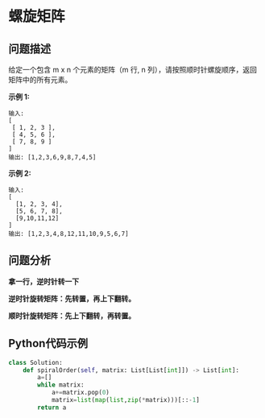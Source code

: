 # 螺旋矩阵
## 问题描述
给定一个包含 m x n 个元素的矩阵（m 行, n 列），请按照顺时针螺旋顺序，返回矩阵中的所有元素。

**示例 1:**
```
输入:
[
 [ 1, 2, 3 ],
 [ 4, 5, 6 ],
 [ 7, 8, 9 ]
]
输出: [1,2,3,6,9,8,7,4,5]
```
**示例 2:**
```
输入:
[
  [1, 2, 3, 4],
  [5, 6, 7, 8],
  [9,10,11,12]
]
输出: [1,2,3,4,8,12,11,10,9,5,6,7]
```
## 问题分析
**拿一行，逆时针转一下**

**逆时针旋转矩阵：先转置，再上下翻转。**

**顺时针旋转矩阵：先上下翻转，再转置。**

## Python代码示例
```python
class Solution:
    def spiralOrder(self, matrix: List[List[int]]) -> List[int]:
        a=[]
        while matrix:
            a+=matrix.pop(0)
            matrix=list(map(list,zip(*matrix)))[::-1]
        return a
```

